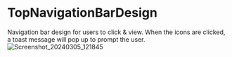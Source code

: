 # TopNavigationBarDesign
Navigation bar design for users to click & view. When the icons are clicked, a toast message will pop up to prompt the user.
![Screenshot_20240305_121845](https://github.com/kajendra10/TopNavigationBar/assets/84381668/dd6fa88d-eeb9-4df1-aef2-bd280116fa92)
